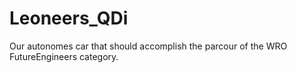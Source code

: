 # Leoneers_QDi
Our autonomes car that should accomplish the parcour of the WRO FutureEngineers category.
